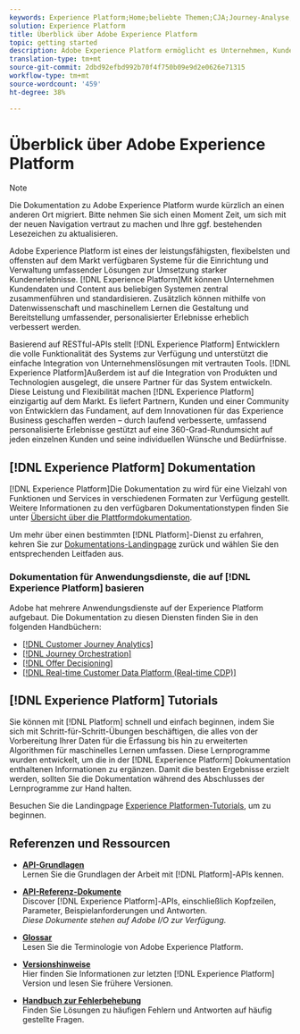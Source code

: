 ```yaml
---
keywords: Experience Platform;Home;beliebte Themen;CJA;Journey-Analyse;Kundenanalysen;Journey-Analyse;Kampagne-Orchestrierung;Orchestrierung;Kundenorientierung;Journey;Journey;Journey-Orchestrierung;Funktion;Region
solution: Experience Platform
title: Überblick über Adobe Experience Platform
topic: getting started
description: Adobe Experience Platform ermöglicht es Unternehmen, Kundendaten zu zentralisieren und zu standardisieren, bevor sie Datenwissenschaften und maschinelles Lernen anwenden, um die Gestaltung und den Versand von komplexen, personalisierten Erlebnissen erheblich zu verbessern.
translation-type: tm+mt
source-git-commit: 2dbd92efbd992b70f4f750b09e9d2e0626e71315
workflow-type: tm+mt
source-wordcount: '459'
ht-degree: 38%

---
```



# Überblick über Adobe Experience Platform

>[!NOTE]
>
>Die Dokumentation zu Adobe Experience Platform wurde kürzlich an einen anderen Ort migriert. Bitte nehmen Sie sich einen Moment Zeit, um sich mit der neuen Navigation vertraut zu machen und Ihre ggf. bestehenden Lesezeichen zu aktualisieren.

Adobe Experience Platform ist eines der leistungsfähigsten, flexibelsten und offensten auf dem Markt verfügbaren Systeme für die Einrichtung und Verwaltung umfassender Lösungen zur Umsetzung starker Kundenerlebnisse. [!DNL Experience Platform]Mit können Unternehmen Kundendaten und Content aus beliebigen Systemen zentral zusammenführen und standardisieren. Zusätzlich können mithilfe von Datenwissenschaft und maschinellem Lernen die Gestaltung und Bereitstellung umfassender, personalisierter Erlebnisse erheblich verbessert werden.

Basierend auf RESTful-APIs stellt [!DNL Experience Platform] Entwicklern die volle Funktionalität des Systems zur Verfügung und unterstützt die einfache Integration von Unternehmenslösungen mit vertrauten Tools. [!DNL Experience Platform]Außerdem ist auf die Integration von Produkten und Technologien ausgelegt, die unsere Partner für das System entwickeln. Diese Leistung und Flexibilität machen [!DNL Experience Platform] einzigartig auf dem Markt. Es liefert Partnern, Kunden und einer Community von Entwicklern das Fundament, auf dem Innovationen für das Experience Business geschaffen werden – durch laufend verbesserte, umfassend personalisierte Erlebnisse gestützt auf eine 360-Grad-Rundumsicht auf jeden einzelnen Kunden und seine individuellen Wünsche und Bedürfnisse.

## [!DNL Experience Platform] Dokumentation

[!DNL Experience Platform]Die Dokumentation zu wird für eine Vielzahl von Funktionen und Services in verschiedenen Formaten zur Verfügung gestellt. Weitere Informationen zu den verfügbaren Dokumentationstypen finden Sie unter [Übersicht über die Plattformdokumentation](documentation/overview.md).

Um mehr über einen bestimmten [!DNL Platform]-Dienst zu erfahren, kehren Sie zur [Dokumentations-Landingpage](https://experienceleague.adobe.com/docs/experience-platform.html) zurück und wählen Sie den entsprechenden Leitfaden aus.

### Dokumentation für Anwendungsdienste, die auf [!DNL Experience Platform] basieren

Adobe hat mehrere Anwendungsdienste auf der Experience Platform aufgebaut. Die Dokumentation zu diesen Diensten finden Sie in den folgenden Handbüchern:

* [[!DNL Customer Journey Analytics]](https://experienceleague.adobe.com/docs/customer-journey-analytics.html)
* [[!DNL Journey Orchestration]](https://experienceleague.adobe.com/docs/journey-orchestration.html)
* [[!DNL Offer Decisioning]](https://experienceleague.adobe.com/docs/offer-decisioning.html)
* [[!DNL Real-time Customer Data Platform (Real-time CDP)]](../rtcdp/overview.md)

## [!DNL Experience Platform] Tutorials

Sie können mit [!DNL Platform] schnell und einfach beginnen, indem Sie sich mit Schritt-für-Schritt-Übungen beschäftigen, die alles von der Vorbereitung Ihrer Daten für die Erfassung bis hin zu erweiterten Algorithmen für maschinelles Lernen umfassen. Diese Lernprogramme wurden entwickelt, um die in der [!DNL Experience Platform] Dokumentation enthaltenen Informationen zu ergänzen. Damit die besten Ergebnisse erzielt werden, sollten Sie die Dokumentation während des Abschlusses der Lernprogramme zur Hand halten.

Besuchen Sie die Landingpage [Experience Platformen-Tutorials](https://www.adobe.com/go/platform-tutorials-home-en), um zu beginnen.

## Referenzen und Ressourcen

* [**API-Grundlagen**](api-fundamentals.md)\
   Lernen Sie die Grundlagen der Arbeit mit [!DNL Platform]-APIs kennen.

* [**API-Referenz-Dokumente**](https://www.adobe.com/go/platform-api-reference-en)\
   Discover [!DNL Experience Platform]-APIs, einschließlich Kopfzeilen, Parameter, Beispielanforderungen und Antworten.<br/>*Diese Dokumente stehen auf Adobe I/O zur Verfügung.*

* [**Glossar**](glossary.md)\
   Lesen Sie die Terminologie von Adobe Experience Platform.

* [**Versionshinweise**](https://www.adobe.com/go/platform-release-notes.en)\
   Hier finden Sie Informationen zur letzten [!DNL Experience Platform] Version und lesen Sie frühere Versionen.

* [**Handbuch zur Fehlerbehebung**](troubleshooting.md)\
   Finden Sie Lösungen zu häufigen Fehlern und Antworten auf häufig gestellte Fragen.